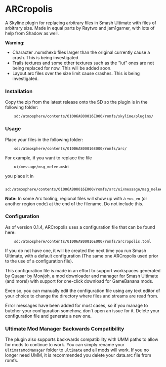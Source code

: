# ARCropolis

A Skyline plugin for replacing arbitrary files in Smash Ultimate with files of arbitrary size. Made in equal parts by Raytwo and jam1garner, with lots of help from Shadow as well.


**Warning:** 
* Character .numshexb files larger than the original currently cause a crash. This is being investigated.
* Trails textures and some other textures such as the "lut" ones are not being replaced for now. This will be added soon.
* Layout.arc files over the size limit cause crashes. This is being investigated.

### Installation

Copy the zip from the latest release onto the SD so the plugin is in the following folder:

```
    sd:/atmosphere/contents/01006A800016E000/romfs/skyline/plugins/
```

### Usage

Place your files in the following folder:

```
    sd:/atmosphere/contents/01006A800016E000/romfs/arc/
```

For example, if you want to replace the file

```
    ui/message/msg_melee.msbt
```

you place it in

```
    sd:/atmosphere/contents/01006A800016E000/romfs/arc/ui/message/msg_melee.msbt
```

**Note:** In some Arc tooling, regional files will show up with a `+us_en` (or another region code) at the end of the filename. Do not include this.

### Configuration

As of version 0.1.4, ARCropolis uses a configuration file that can be found here:

```
    sd:/atmosphere/contents/01006A800016E000/romfs/arcropolis.toml
```

If you do not have one, it will be created the next time you run Smash Ultimate, with a default configuration (The same one ARCropolis used prior to the use of a configuration file).

This configuration file is made in an effort to support workspaces generated by [Quasar](https://github.com/Mowjoh/Quasar) by [Mowjoh](https://github.com/Mowjoh), a mod downloader and manager for Smash Ultimate (and more!) with support for one-click download for GameBanana mods.

Even so, you can manually edit the configuration file using any text editor of your choice to change the directory where files and streams are read from.

Error messages have been added for most cases, so if you manage to butcher your configuration somehow, don't open an issue for it. Delete your configuration file and generate a new one.

### Ultimate Mod Manager Backwards Compatibility

The plugin also supports backwards compatibility with UMM paths to allow for mods to continue to work. You can simply rename your `UltimateModManager` folder to `ultimate` and all mods will work. If you no longer need UMM, it is recommended you delete your data.arc file from romfs.
